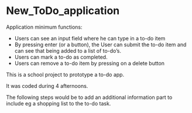 # New_ToDo_application

Application minimum functions: 

- Users can see an input field where he can type in a to-do item
- By pressing enter (or a button), the User can submit the to-do item and can see that being added to a list of to-do’s.
- Users can mark a to-do as completed.
- Users can remove a to-do item by pressing on a delete button

This is a school project to prototype a to-do app. 

It was coded during 4 afternoons.

The following steps would be to add an additional information part to
include eg a shopping list to the to-do task.
